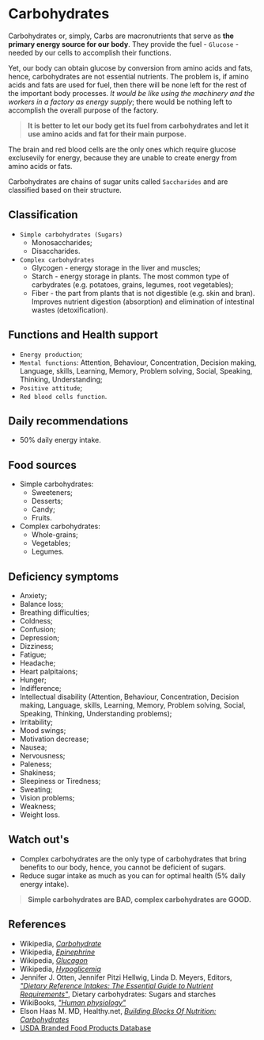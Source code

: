 # Carbohydrates

Carbohydrates or, simply, Carbs are macronutrients that serve as __the primary energy source for our body__. They provide the fuel - `Glucose` - needed by our cells to accomplish their functions. 

Yet, our body can obtain glucose by conversion from amino acids and fats, hence, carbohydrates are not essential nutrients. The problem is, if amino acids and fats are used for fuel, then there will be none left for the rest of the important body processes. _It would be like using the machinery and the workers in a factory as energy supply_; there would be nothing left to accomplish the overall purpose of the factory.

> __It is better to let our body get its fuel from carbohydrates and let it use amino acids and fat for their main purpose.__

The brain and red blood cells are the only ones which require glucose exclusevily for energy, because they are unable to create energy from amino acids or fats.

Carbohydrates are chains of sugar units called `Saccharides` and are classified based on their structure.

## Classification
- `Simple carbohydrates (Sugars)`
    - Monosaccharides;
    - Disaccharides.
- `Complex carbohydrates`
    - Glycogen - energy storage in the liver and muscles;
    - Starch - energy storage in plants. The most common type of carbydrates (e.g. potatoes, grains, legumes, root vegetables);
    - Fiber - the part from plants that is not digestible (e.g. skin and bran). Improves nutrient digestion (absorption) and elimination of intestinal wastes (detoxification).

## Functions and Health support
- `Energy production`;
- `Mental functions`: Attention, Behaviour, Concentration, Decision making, Language, skills, Learning, Memory, Problem solving, Social, Speaking, Thinking, Understanding;
- `Positive attitude`;
- `Red blood cells function`.

## Daily recommendations
- 50% daily energy intake.

## Food sources
- Simple carbohydrates:
    - Sweeteners;
    - Desserts;
    - Candy;
    - Fruits.
- Complex carbohydrates:
    - Whole-grains;
    - Vegetables;
    - Legumes.

## Deficiency symptoms
- Anxiety;
- Balance loss;
- Breathing difficulties;
- Coldness;
- Confusion;
- Depression;
- Dizziness;
- Fatigue;
- Headache;
- Heart palpitaions;
- Hunger;
- Indifference;
- Intellectual disability (Attention, Behaviour, Concentration, Decision making, Language, skills, Learning, Memory, Problem solving, Social, Speaking, Thinking, Understanding problems);
- Irritability;
- Mood swings;
- Motivation decrease;
- Nausea;
- Nervousness;
- Paleness;
- Shakiness;
- Sleepiness or Tiredness;
- Sweating;
- Vision problems;
- Weakness;
- Weight loss.

## Watch out's
- Complex carbohydrates are the only type of carbohydrates that bring benefits to our body, hence, you cannot be deficient of sugars.
- Reduce sugar intake as much as you can for optimal health (5% daily energy intake).

> __Simple carbohydrates are BAD, complex carbohydrates are GOOD.__

## References
- Wikipedia, [_Carbohydrate_](https://en.wikipedia.org/wiki/Carbohydrate)
- Wikipedia, [_Epinephrine_](https://en.wikipedia.org/wiki/Epinephrine)
- Wikipedia, [_Glucagon_](https://en.wikipedia.org/wiki/Glucagon)
- Wikipedia, [_Hypoglicemia_](https://en.wikipedia.org/wiki/Hypoglycemia#Signs_and_symptoms)
- Jennifer J. Otten, Jennifer Pitzi Hellwig, Linda D. Meyers, Editors, [_"Dietary Reference Intakes: The Essential Guide to Nutrient Requirements"_](https://www.amazon.com/Dietary-Reference-Intakes-Essential-Requirements/dp/0309157420), Dietary carbohydrates: Sugars and starches
- WikiBooks, [_"Human physiology"_](https://en.wikibooks.org/wiki/Human_Physiology/Nutrition#Carbohydrates)
- Elson Haas M. MD, Healthy.net, [_Building Blocks Of Nutrition: Carbohydrates_](http://www.healthy.net/Health/Article/Carbohydrates/2100/1)
- [USDA Branded Food Products Database](https://ndb.nal.usda.gov/ndb/nutrients/report/nutrientsfrm?max=1000&offset=0&totCount=0&nutrient1=205&nutrient2=&nutrient3=&subset=0&sort=c&measureby=g)